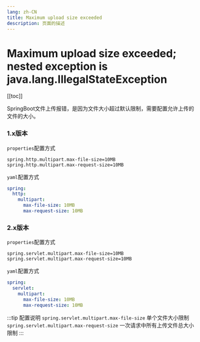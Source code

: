```yaml
---
lang: zh-CN    
title: Maximum upload size exceeded  
description: 页面的描述
---
```


# Maximum upload size exceeded; nested exception is java.lang.IllegalStateException

[[toc]]

SpringBoot文件上传报错，是因为文件大小超过默认限制，需要配置允许上传的文件的大小。

### 1.x版本

`properties`配置方式

```text
spring.http.multipart.max-file-size=10MB
spring.http.multipart.max-request-size=10MB
```

`yaml`配置方式

```yaml
spring:
  http:
    multipart:
      max-file-size: 10MB
      max-request-size: 10MB
```

### 2.x版本

`properties`配置方式

```text
spring.servlet.multipart.max-file-size=10MB
spring.servlet.multipart.max-request-size=10MB
```

`yaml`配置方式

```yaml
spring:
  servlet:
    multipart:
      max-file-size: 10MB
      max-request-size: 10MB

```

:::tip 配置说明
`spring.servlet.multipart.max-file-size` 单个文件大小限制  
`spring.servlet.multipart.max-request-size` 一次请求中所有上传文件总大小限制
:::

<Comment></Comment>
